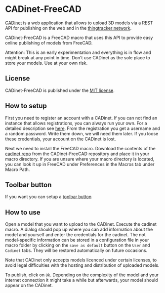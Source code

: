 CADinet-FreeCAD
===============

[CADinet](https://github.com/jreinhardt/CADinet) is a web application that
allows to upload 3D models via a REST API for publishing on the web and in the
[thingtracker network](https://thingtracker.net).

CADinet-FreeCAD is a FreeCAD macro that uses this API to provide easy online
publishing of models from FreeCAD.

Attention: This is an early experimentation and everything is in flow and might
break at any point in time. Don't use CADinet as the sole place to store your
models. Use at your own risk.

License
-------

CADinet-FreeCAD is published under the [MIT license](http://opensource.org/licenses/MIT).


How to setup
------------

First you need to register an account with a CADinet. If you can not find an
instance that allows registrations, you can always run your own. For a detailed
description see [here](https://github.com/jreinhardt/CADinet). From the
registration you get a username and a random password. Write them down, we will
need them later. If you loose these credentials, your account on the CADinet is
lost.

Next we need to install the FreeCAD macro. Download the contents of the 
[cadinet repo](https://raw.githubusercontent.com/jreinhardt/CADinet-freecad/master/cadinet.FCMacro)
from the CADinet-FreeCAD repository and place it in your macro directory.
If you are unsure where your macro directory is located, you can look it up in
FreeCAD under Preferences in the Macros tab under Macro Path.

Toolbar button
--------------

If you want you can setup a [toolbar button](http://freecadweb.org/wiki/index.php?title=Macros_recipes#How_to_use.3F)

How to use
----------

Open a model that you want to upload to the CADinet. Execute the cadinet macro.
A dialog should pop up where you can add information about the model and
yourself and enter the credentials for the cadinet. The not model-specific
information can be stored in a configuration file in your macro folder by
clicking on the `save as default` button on the `User` and `Cadinet` tabs. They
will be restored automatically on future occasions.

Note that CADinet only accepts models licenced under certain licenses, to avoid
legal difficulties with the hosting and distribution of uploaded models.

To publish, click on `Ok`. Depending on the complexity of the model and your
internet connection it might take a while but afterwards, your model should
appear on the CADinet.
